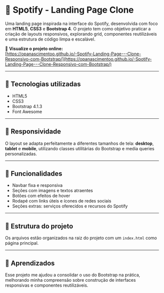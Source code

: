 # 🎵 Spotify - Landing Page Clone

Uma landing page inspirada na interface do Spotify, desenvolvida com foco em **HTML5**, **CSS3** e **Bootstrap 4**. O projeto tem como objetivo praticar a criação de layouts responsivos, explorando grid, componentes reutilizáveis e uma estrutura de código limpa e escalável.

🔗 **Visualize o projeto online:**  
[https://opanascimentoo.github.io/-Spotify-Landing-Page---Clone-Responsivo-com-Bootstrap/](https://opanascimentoo.github.io/-Spotify-Landing-Page---Clone-Responsivo-com-Bootstrap/)

---

## 🚀 Tecnologias utilizadas

- HTML5  
- CSS3  
- Bootstrap 4.1.3  
- Font Awesome  

---

## 📱 Responsividade

O layout se adapta perfeitamente a diferentes tamanhos de tela: **desktop**, **tablet** e **mobile**, utilizando classes utilitárias do Bootstrap e media queries personalizadas.

---

## 🎯 Funcionalidades

- Navbar fixa e responsiva  
- Seções com imagens e textos atraentes  
- Botões com efeitos de hover  
- Rodapé com links úteis e ícones de redes sociais  
- Seções extras: serviços oferecidos e recursos do Spotify  

---

## 📁 Estrutura do projeto

Os arquivos estão organizados na raiz do projeto com um `index.html` como página principal.

---

## 🧠 Aprendizados

Esse projeto me ajudou a consolidar o uso do Bootstrap na prática, melhorando minha compreensão sobre construção de interfaces responsivas e componentes reutilizáveis.
